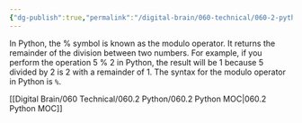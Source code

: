 ```yaml
---
{"dg-publish":true,"permalink":"/digital-brain/060-technical/060-2-python/modulo-operator/"}
---
```


In Python, the % symbol is known as the modulo operator. It returns the remainder of the division between two numbers. For example, if you perform the operation 5 % 2 in Python, the result will be 1 because 5 divided by 2 is 2 with a remainder of 1. The syntax for the modulo operator in Python is `%`.

[[Digital Brain/060 Technical/060.2 Python/060.2 Python MOC\|060.2 Python MOC]]